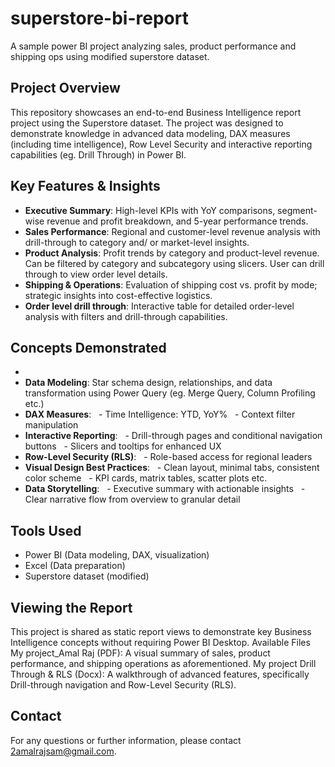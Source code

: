 # superstore-bi-report
A sample power BI project analyzing sales, product performance and shipping ops using modified superstore dataset.

## Project Overview
This repository showcases an end-to-end Business Intelligence report project using the Superstore dataset. The project was designed to demonstrate knowledge in advanced data modeling, DAX measures (including time intelligence), Row Level Security and interactive reporting capabilities (eg. Drill Through) in Power BI.

## Key Features & Insights
- **Executive Summary**: High-level KPIs with YoY comparisons, segment-wise revenue and profit breakdown, and 5-year performance trends.
- **Sales Performance**: Regional and customer-level revenue analysis with drill-through to category and/ or market-level insights.
- **Product Analysis**: Profit trends by category and product-level revenue. Can be filtered by category and subcategory using slicers. User can drill through to view order level details.
- **Shipping & Operations**: Evaluation of shipping cost vs. profit by mode; strategic insights into cost-effective logistics.
- **Order level drill through**: Interactive table for detailed order-level analysis with filters and drill-through capabilities.

## Concepts Demonstrated
- 
- **Data Modeling**: Star schema design, relationships, and data transformation using Power Query (eg. Merge Query, Column Profiling etc.)
- **DAX Measures**:
  - Time Intelligence: YTD, YoY%
  - Context filter manipulation
- **Interactive Reporting**:
  - Drill-through pages and conditional navigation buttons
  - Slicers and tooltips for enhanced UX
- **Row-Level Security (RLS)**:
  - Role-based access for regional leaders
- **Visual Design Best Practices**:
  - Clean layout, minimal tabs, consistent color scheme
  - KPI cards, matrix tables, scatter plots etc.
- **Data Storytelling**:
  - Executive summary with actionable insights
  - Clear narrative flow from overview to granular detail

## Tools Used
- Power BI (Data modeling, DAX, visualization)
- Excel (Data preparation)
- Superstore dataset (modified)

## Viewing the Report
This project is shared as static report views to demonstrate key Business Intelligence concepts without requiring Power BI Desktop.
Available Files
My project_Amal Raj (PDF): A visual summary of sales, product performance, and shipping operations as aforementioned.
My project Drill Through & RLS (Docx): A walkthrough of advanced features, specifically Drill-through navigation and Row-Level Security (RLS).

## Contact
For any questions or further information, please contact 2amalrajsam@gmail.com.

